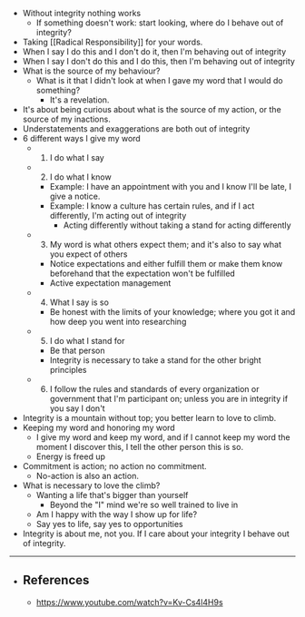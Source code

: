 - Without integrity nothing works
	- If something doesn't work: start looking, where do I behave out of integrity?
- Taking [[Radical Responsibility]] for your words.
- When I say I do this and I don't do it, then I'm behaving out of integrity
- When I say I don't do this and I do this, then I'm behaving out of integrity
- What is the source of my behaviour?
	- What is it that I didn't look at when I gave my word that I would do something?
		- It's a revelation.
- It's about being curious about what is the source of my action, or the source of my inactions.
- Understatements and exaggerations are both out of integrity
- 6 different ways I give my word
	- 1. I do what I say
	- 2. I do what I know
		- Example: I have an appointment with you and I know I'll be late, I give a notice.
		- Example: I know a culture has certain rules, and if I act differently, I'm acting out of integrity
			- Acting differently without taking a stand for acting differently
	- 3. My word is what others expect them; and it's also to say what you expect of others
		- Notice expectations and either fulfill them or make them know beforehand that the expectation won't be fulfilled
		- Active expectation management
	- 4. What I say is so
		- Be honest with the limits of your knowledge; where you got it and how deep you went into researching
	- 5. I do what I stand for
		- Be that person
		- Integrity is necessary to take a stand for the other bright principles
	- 6. I follow the rules and standards of every organization or government that I'm participant on; unless you are in integrity if you say I don't
- Integrity is a mountain without top; you better learn to love to climb.
- Keeping my word and honoring my word
	- I give my word and keep my word, and if I cannot keep my word the moment I discover this, I tell the other person this is so.
	- Energy is freed up
- Commitment is action; no action no commitment.
	- No-action is also an action.
- What is necessary to love the climb?
	- Wanting a life that's bigger than yourself
		- Beyond the "I" mind we're so well trained to live in
	- Am I happy with the way I show up for life?
	- Say yes to life, say yes to opportunities
- Integrity is about me, not you. If I care about your integrity I behave out of integrity.
- ---
- ## References
	- https://www.youtube.com/watch?v=Kv-Cs4l4H9s